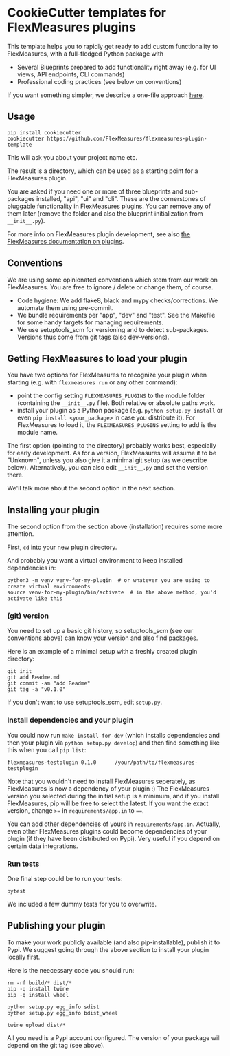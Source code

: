 # CookieCutter templates for FlexMeasures plugins

This template helps you to rapidly get ready to add custom functionality to FlexMeasures, with a full-fledged Python package with

- Several Blueprints prepared to add functionality right away (e.g. for UI views, API endpoints, CLI commands)
- Professional coding practices (see below on conventions)

If you want something simpler, we describe a one-file approach [here](https://flexmeasures.readthedocs.io/en/latest/plugin/showcase.html).


## Usage

```
pip install cookiecutter
cookiecutter https://github.com/FlexMeasures/flexmeasures-plugin-template
```

This will ask you about your project name etc.

The result is a directory, which can be used as a starting point for a FlexMeasures plugin.

You are asked if you need one or more of three blueprints and sub-packages installed, "api", "ui" and "cli". These are the cornerstones of pluggable functionality in FlexMeasures plugins.
You can remove any of them later (remove the folder and also the blueprint initialization from `__init__.py`).

For more info on FlexMeasures plugin development, see also [the FlexMeasures documentation on plugins](https://flexmeasures.readthedocs.io/en/latest/plugin/introduction.html).


## Conventions

We are using some opinionated conventions which stem from our work on FlexMeasures. You are free to ignore / delete or change them, of course.

- Code hygiene: We add flake8, black and mypy checks/corrections. We automate them using pre-commit.
- We bundle requirements per "app", "dev" and "test". See the Makefile for some handy targets for managing requirements.
- We use setuptools_scm for versioning and to detect sub-packages. Versions thus come from git tags (also dev-versions).


## Getting FlexMeasures to load your plugin

You have two options for FlexMeasures to recognize your plugin when starting (e.g. with `flexmeasures run` or any other command):

- point the config setting `FLEXMEASURES_PLUGINS` to the module folder (containing the `__init__.py` file). Both relative or absolute paths work.
- install your plugin as a Python package (e.g. `python setup.py install` or even `pip install <your_package>` in case you distribute it). For FlexMeasures to load it, the `FLEXMEASURES_PLUGINS` setting to add is the module name.

The first option (pointing to the directory) probably works best, especially for early development. As for a version, FlexMeasures will assume it to be "Unknown", unless you also give it a minimal git setup (as we describe below). Alternatively, you can also edit `__init__.py` and set the version there. 

We'll talk more about the second option in the next section. 

## Installing your plugin 

The second option from the section above (installation) requires some more attention.

First, `cd` into your new plugin directory.

And probably you want a virtual environment to keep installed dependencies in:

```
python3 -m venv venv-for-my-plugin  # or whatever you are using to create virtual environments
source venv-for-my-plugin/bin/activate  # in the above method, you'd activate like this
```

### (git) version

You need to set up a basic git history, so setuptools_scm (see our conventions above) can know your version and also find packages. 

Here is an example of a minimal setup with a freshly created plugin directory:

```
git init
git add Readme.md
git commit -am "add Readme"
git tag -a "v0.1.0"
```

If you don't want to use setuptools_scm, edit `setup.py`.


### Install dependencies and your plugin

You could now run `make install-for-dev` (which installs dependencies and then your plugin via `python setup.py develop`) and then find something like this when you call `pip list`:

```
flexmeasures-testplugin 0.1.0      /your/path/to/flexmeasures-testplugin
```

Note that you wouldn't need to install FlexMeasures seperately, as FlexMeasures is now a dependency of your plugin :) The FlexMeasures version you selected during the initial setup is a minimum, and if you install FlexMeasures, pip will be free to select the latest. If you want the exact version, change ``>=`` in `requirements/app.in` to `==`.

You can add other dependencies of yours in `requirements/app.in`. Actually, even other FlexMeasures plugins could become dependencies of your plugin (if they have been distributed on Pypi). Very useful if you depend on certain data integrations.


### Run tests

One final step could be to run your tests:

```
pytest
```

We included a few dummy tests for you to overwrite.


## Publishing your plugin

To make your work publicly available (and also pip-installable), publish it to Pypi.
We suggest going through the above section to install your plugin locally first.

Here is the neecessary code you should run:

```
rm -rf build/* dist/*
pip -q install twine
pip -q install wheel

python setup.py egg_info sdist
python setup.py egg_info bdist_wheel

twine upload dist/*
```

All you need is a Pypi account configured.
The version of your package will depend on the git tag (see above).
